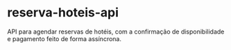 # reserva-hoteis-api
API para agendar reservas de hotéis, com a confirmação de disponibilidade e pagamento feito de forma assíncrona.
